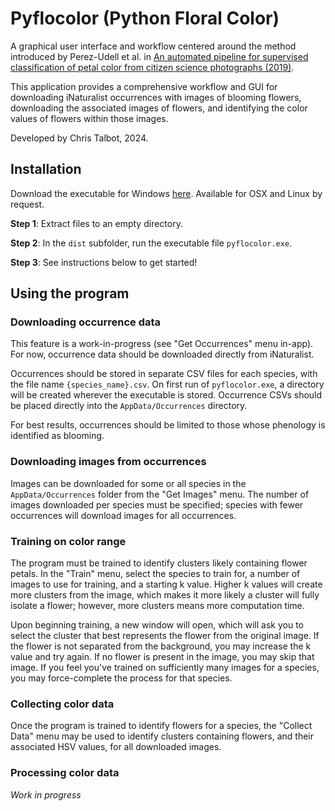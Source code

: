 # **Pyflocolor** (Python Floral Color)

A graphical user interface and workflow centered around the method introduced by Perez-Udell et al. in [An automated pipeline for supervised classification of petal color from citizen science photographs (2019)](https://doi-org.proxy.lib.umich.edu/10.1002/aps3.11505).

This application provides a comprehensive workflow and GUI for downloading iNaturalist occurrences with images of blooming flowers, downloading the associated images of flowers, and identifying the color values of flowers within those images.

Developed by Chris Talbot, 2024.

## Installation
Download the executable for Windows [here](https://drive.google.com/file/d/1iMIJ7X8Quv7RmyOotElQ6DjgQDRfnjiT/view?usp=sharing). Available for OSX and Linux by request.

**Step 1**: Extract files to an empty directory. 

**Step 2**: In the `dist` subfolder, run the executable file `pyflocolor.exe`.

**Step 3**: See instructions below to get started!

## Using the program

### Downloading occurrence data

This feature is a work-in-progress (see "Get Occurrences" menu in-app). For now, occurrence data should be downloaded directly from iNaturalist. 

Occurrences should be stored in separate CSV files for each species, with the file name `{species_name}.csv`. On first run of `pyflocolor.exe`, a directory will be created wherever the executable is stored. Occurrence CSVs should be placed directly into the `AppData/Occurrences` directory.

For best results, occurrences should be limited to those whose phenology is identified as blooming.

### Downloading images from occurrences

Images can be downloaded for some or all species in the `AppData/Occurrences` folder from the "Get Images" menu. The number of images downloaded per species must be specified; species with fewer occurrences will download images for all occurrences.

### Training on color range

The program must be trained to identify clusters likely containing flower petals. In the "Train" menu, select the species to train for, a number of images to use for training, and a starting k value. Higher k values will create more clusters from the image, which makes it more likely a cluster will fully isolate a flower; however, more clusters means more computation time.

Upon beginning training, a new window will open, which will ask you to select the cluster that best represents the flower from the original image. If the flower is not separated from the background, you may increase the k value and try again. If no flower is present in the image, you may skip that image. If you feel you've trained on sufficiently many images for a species, you may force-complete the process for that species.

### Collecting color data

Once the program is trained to identify flowers for a species, the "Collect Data" menu may be used to identify clusters containing flowers, and their associated HSV values, for all downloaded images.

### Processing color data

*Work in progress*
